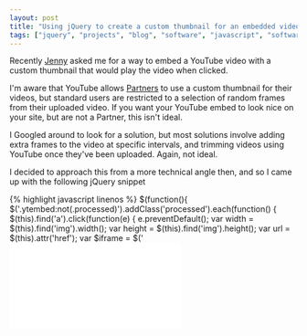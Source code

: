 ```yaml
---
layout: post
title: "Using jQuery to create a custom thumbnail for an embedded video"
tags: ["jquery", "projects", "blog", "software", "javascript", "software"]
---
```

Recently [Jenny](http://twitter.com/jennybroomfield) asked me for a way to embed a YouTube video with a custom thumbnail that would play the video when clicked.

<!-- more -->

I'm aware that YouTube allows [Partners](http://support.google.com/youtube/bin/topic.py?hl=en&topic=1100428) to use a custom thumbnail for their videos, but standard users are restricted to a selection of random frames from their uploaded video. If you want your YouTube embed to look nice on your site, but are not a Partner, this isn't ideal.

I Googled around to look for a solution, but most solutions involve adding extra frames to the video at specific intervals, and trimming videos using YouTube once they've been uploaded. Again, not ideal.

I decided to approach this from a more technical angle then, and so I came up with the following jQuery snippet

{% highlight javascript linenos %}
$(function(){
  $('.ytembed:not(.processed)').addClass('processed').each(function() {
    $(this).find('a').click(function(e) {
      e.preventDefault();
      var width = $(this).find('img').width();
      var height = $(this).find('img').height();
      var url = $(this).attr('href');
      var $iframe = $('<iframe src="'+url+'" width="'+width+'"
       height="'+height+'" frameborder="0"/>');
      $(this).parent().html($iframe);
    });
  });
});
{% endhighlight %}

This needs to be used with the following `HTML` structure:

{% highlight html linenos %}
<!-- you need a div with the class 'ytembed' -->
<div class="ytembed">
    <!-- put a link with the url + embed options of your video -->
    <a href="http://www.youtube.com/watch?v=dQw4w9WgXcQ?rel=0&showinfo=0&autohide=1&autoplay=1&wmode=transparent">
        <!-- and a thumbnail, with the width/height specified -->
        <img
            width="560"
            height="315"
            src="/path/to/custom_thumbnail.jpg"
            alt="Click to play"
        />
    </a>
</div>
{% endhighlight %}

And there you have it, a custom thumbnail for a YouTube embedded video.

